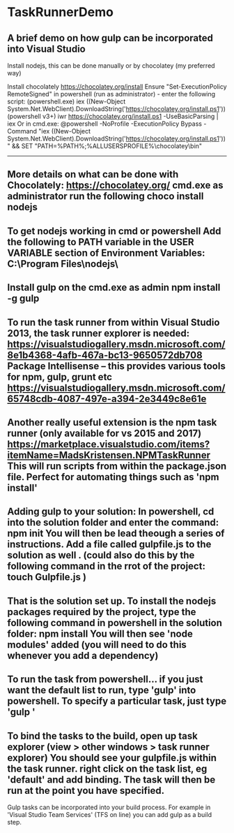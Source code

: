 # TaskRunnerDemo
A brief demo on how gulp can be incorporated into Visual Studio
---------------------------------------------------------------------------------
Install nodejs, this can be done manually or by chocolatey (my preferred way)

Install chocolately
https://chocolatey.org/install
Ensure "Set-ExecutionPolicy RemoteSigned"  in powershell (run as administrator) - enter the following script:
(powershell.exe)
iex ((New-Object System.Net.WebClient).DownloadString('https://chocolatey.org/install.ps1'))
(powershell v3+)
iwr https://chocolatey.org/install.ps1 -UseBasicParsing | iex
Or in cmd.exe:
@powershell -NoProfile -ExecutionPolicy Bypass -Command "iex ((New-Object System.Net.WebClient).DownloadString('https://chocolatey.org/install.ps1'))" && SET "PATH=%PATH%;%ALLUSERSPROFILE%\chocolatey\bin"

---------------------------------------------------------------------------------------------------
More details on what can be done with Chocolately:
https://chocolatey.org/
cmd.exe as administrator run the following
choco install nodejs
------------------------------------------------------------------------------------------
To get nodejs working in cmd or powershell
Add the following to PATH variable in the USER VARIABLE section of Environment Variables:
C:\Program Files\nodejs\
--------------------------------------------------------------------------------------------
Install gulp on the cmd.exe as admin
npm install -g gulp
-------------------------------------------------------------------------------------------
To run the task runner from within Visual Studio 2013, the task runner explorer is needed:
https://visualstudiogallery.msdn.microsoft.com/8e1b4368-4afb-467a-bc13-9650572db708
Package Intellisense – this provides various tools for npm, gulp, grunt etc
https://visualstudiogallery.msdn.microsoft.com/65748cdb-4087-497e-a394-2e3449c8e61e
---------------------------------------------------------------------------------------------
Another really useful extension is the npm task runner (only available for vs 2015 and 2017)
https://marketplace.visualstudio.com/items?itemName=MadsKristensen.NPMTaskRunner
This will run scripts from within the package.json file.
Perfect for automating things such as 'npm install'
---------------------------------------------------------------------------------------------
Adding gulp to your solution:
In powershell, cd into the solution folder and enter the command:
npm init
You will then be lead theough a series of instructions.
Add a file called gulpfile.js to the solution as well .
(could also do this by the following command in the rrot of the project:
touch Gulpfile.js
)
--------------------------------------------------------------------------------------
That is the solution set up.
To install the nodejs packages required by the project, type the following command in powershell in the solution folder:
npm install
You will then see 'node modules' added (you will need to do this whenever you add a dependency)
-------------------------------------------------------------------------------
To run the task from powershell... if you just want the default list to run, type 'gulp' into powershell.  To specify a particular task, just type 'gulp <task-name>'
---------------------------------------------------------------------------
To bind the tasks to the build, open up task explorer (view > other windows > task runner explorer)
You should see your gulpfile.js within the task runner.  right click on the task list, eg 'default' and add binding.  The task will then be run at the point you have specified.
------------------------------------------------------------------------
Gulp tasks can be incorporated into your build process.  For example in 'Visual Studio Team Services' (TFS on line) you can add gulp as a build step.
